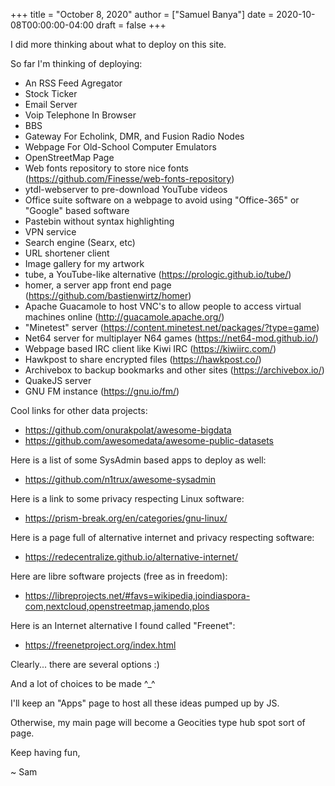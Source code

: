 +++
title = "October 8, 2020"
author = ["Samuel Banya"]
date = 2020-10-08T00:00:00-04:00
draft = false
+++

I did more thinking about what to deploy on this site.

So far I'm thinking of deploying:

-   An RSS Feed Agregator
-   Stock Ticker
-   Email Server
-   Voip Telephone In Browser
-   BBS
-   Gateway For Echolink, DMR, and Fusion Radio Nodes
-   Webpage For Old-School Computer Emulators
-   OpenStreetMap Page
-   Web fonts repository to store nice fonts (<https://github.com/Finesse/web-fonts-repository>)
-   ytdl-webserver to pre-download YouTube videos
-   Office suite software on a webpage to avoid using "Office-365" or "Google" based software
-   Pastebin without syntax highlighting
-   VPN service
-   Search engine (Searx, etc)
-   URL shortener client
-   Image gallery for my artwork
-   tube, a YouTube-like alternative (<https://prologic.github.io/tube/>)
-   homer, a server app front end page (<https://github.com/bastienwirtz/homer>)
-   Apache Guacamole to host VNC's to allow people to access virtual machines online (<http://guacamole.apache.org/>)
-   "Minetest" server (<https://content.minetest.net/packages/?type=game>)
-   Net64 server for multiplayer N64 games (<https://net64-mod.github.io/>)
-   Webpage based IRC client like Kiwi IRC (<https://kiwiirc.com/>)
-   Hawkpost to share encrypted files (<https://hawkpost.co/>)
-   Archivebox to backup bookmarks and other sites (<https://archivebox.io/>)
-   QuakeJS server
-   GNU FM instance (<https://gnu.io/fm/>)

Cool links for other data projects:

-   <https://github.com/onurakpolat/awesome-bigdata>
-   <https://github.com/awesomedata/awesome-public-datasets>

Here is a list of some SysAdmin based apps to deploy as well:

-   <https://github.com/n1trux/awesome-sysadmin>

Here is a link to some privacy respecting Linux software:

-   <https://prism-break.org/en/categories/gnu-linux/>

Here is a page full of alternative internet and privacy respecting software:

-   <https://redecentralize.github.io/alternative-internet/>

Here are libre software projects (free as in freedom):

-   <https://libreprojects.net/#favs=wikipedia,joindiaspora-com,nextcloud,openstreetmap,jamendo,plos>

Here is an Internet alternative I found called "Freenet":

-   <https://freenetproject.org/index.html>

Clearly... there are several options :)

And a lot of choices to be made ^_^

I'll keep an "Apps" page to host all these ideas pumped up by JS.

Otherwise, my main page will become a Geocities type hub spot sort of page.

Keep having fun,

~ Sam